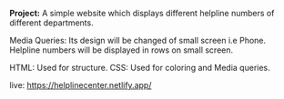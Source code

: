 **Project:**
A simple website which displays different helpline numbers of different departments.

Media Queries:
Its design will be changed of small screen i.e Phone.
Helpline numbers will be displayed in rows on small screen.

HTML: Used for structure.
CSS: Used for coloring and Media queries.

live: https://helplinecenter.netlify.app/
